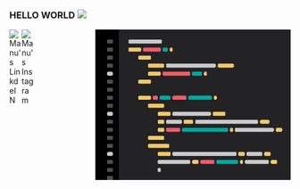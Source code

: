### HELLO WORLD <img src="https://media.giphy.com/media/Q7LHmoFwVP6Yc1swZs/giphy.gif" width="25px">

<a href="https://www.linkedin.com/in/Manu-1773781b3/">
  <img align="left" alt="Manu's LinkdeIN" width="22px" src="https://cdn.jsdelivr.net/npm/simple-icons@v3/icons/linkedin.svg" />
</a>
<a href="https://www.instagram.com/manushyaaa">
  <img align="left" alt="Manu's Instagram" width="22px" src="https://cdn.jsdelivr.net/npm/simple-icons@v3/icons/instagram.svg" />
</a>

<img align="right" alt="GIF" src="https://github.com/charistimaticmoose/charistimaticmoose/blob/main/codingdribbble.gif" width="350" height="270" />
 
 
